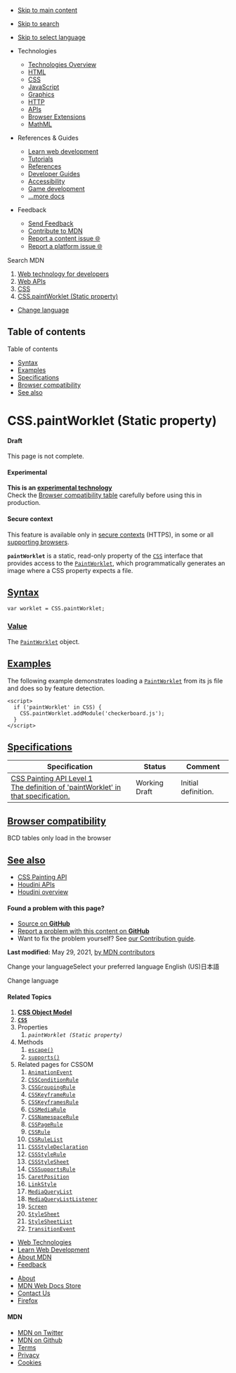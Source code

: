 -   <a href="#content" id="skip-main">Skip to main content</a>
-   <a href="#main-q" id="skip-search">Skip to search</a>
-   <a href="#select-language" id="skip-select-language">Skip to select language</a>

-   Technologies
    -   [Technologies Overview](https://developer.mozilla.org/en-US/docs/Web)
    -   [HTML](https://developer.mozilla.org/en-US/docs/Web/HTML)
    -   [CSS](https://developer.mozilla.org/en-US/docs/Web/CSS)
    -   [JavaScript](https://developer.mozilla.org/en-US/docs/Web/JavaScript)
    -   [Graphics](https://developer.mozilla.org/en-US/docs/Web/Guide/Graphics)
    -   [HTTP](https://developer.mozilla.org/en-US/docs/Web/HTTP)
    -   [APIs](https://developer.mozilla.org/en-US/docs/Web/API)
    -   [Browser Extensions](https://developer.mozilla.org/en-US/docs/Mozilla/Add-ons/WebExtensions)
    -   [MathML](https://developer.mozilla.org/en-US/docs/Web/MathML)
-   References & Guides
    -   [Learn web development](https://developer.mozilla.org/en-US/docs/Learn)
    -   [Tutorials](https://developer.mozilla.org/en-US/docs/Web/Tutorials)
    -   [References](https://developer.mozilla.org/en-US/docs/Web/Reference)
    -   [Developer Guides](https://developer.mozilla.org/en-US/docs/Web/Guide)
    -   [Accessibility](https://developer.mozilla.org/en-US/docs/Web/Accessibility)
    -   [Game development](https://developer.mozilla.org/en-US/docs/Games)
    -   [...more docs](https://developer.mozilla.org/en-US/docs/Web)
-   Feedback
    -   [Send Feedback](https://developer.mozilla.org/en-US/docs/MDN/Contribute/Feedback)
    -   [Contribute to MDN](https://developer.mozilla.org/en-US/docs/MDN/Contribute)
    -   [Report a content issue 🌐](https://github.com/mdn/content/issues/new)
    -   [Report a platform issue 🌐](https://github.com/mdn/yari/issues/new)

Search MDN

1.  <a href="https://developer.mozilla.org/en-US/docs/Web" class="breadcrumb"><span data-property="name">Web technology for developers</span></a>
2.  <a href="https://developer.mozilla.org/en-US/docs/Web/API" class="breadcrumb"><span data-property="name">Web APIs</span></a>
3.  <a href="https://developer.mozilla.org/en-US/docs/Web/API/CSS" class="breadcrumb-penultimate"><span data-property="name">CSS</span></a>
4.  <a href="https://developer.mozilla.org/en-US/docs/Web/API/CSS/paintWorklet" class="breadcrumb-current-page"><span data-property="name">CSS.paintWorklet (Static property)</span></a>

-   <a href="#select-language" class="language-icon"><span class="show-desktop">Change language</span></a>

Table of contents
-----------------

Table of contents

-   [Syntax](#syntax)
-   [Examples](#examples)
-   [Specifications](#specifications)
-   [Browser compatibility](#browser_compatibility)
-   [See also](#see_also)

CSS.paintWorklet (Static property)
==================================

#### Draft

This page is not complete.

#### Experimental

**This is an [experimental technology](https://developer.mozilla.org/en-US/docs/MDN/Guidelines/Conventions_definitions#experimental)**  
Check the [Browser compatibility table](#browser_compatibility) carefully before using this in production.

#### Secure context

This feature is available only in [secure contexts](https://developer.mozilla.org/en-US/docs/Web/Security/Secure_Contexts) (HTTPS), in some or all [supporting browsers](#browser_compatibility).

<span class="seoSummary">**`paintWorklet`** is a static, read-only property of the [`CSS`](https://developer.mozilla.org/en-US/docs/Web/API/CSS) interface that provides access to the [`PaintWorklet`](https://developer.mozilla.org/en-US/docs/Web/API/PaintWorklet), which programmatically generates an image where a CSS property expects a file.</span>

[Syntax](#syntax "Permalink to Syntax")
---------------------------------------

    var worklet = CSS.paintWorklet;

### [Value](#value "Permalink to Value")

The [`PaintWorklet`](https://developer.mozilla.org/en-US/docs/Web/API/PaintWorklet) object.

[Examples](#examples "Permalink to Examples")
---------------------------------------------

The following example demonstrates loading a [`PaintWorklet`](https://developer.mozilla.org/en-US/docs/Web/API/PaintWorklet) from its js file and does so by feature detection. 

    <script>
      if ('paintWorklet' in CSS) {
        CSS.paintWorklet.addModule('checkerboard.js');
      }
    </script>

[Specifications](#specifications "Permalink to Specifications")
---------------------------------------------------------------

<table><thead><tr class="header"><th>Specification</th><th>Status</th><th>Comment</th></tr></thead><tbody><tr class="odd"><td><a href="https://drafts.css-houdini.org/css-paint-api-1/#dom-css-paintworklet" class="external">CSS Painting API Level 1<br />
<span class="small">The definition of 'paintWorklet' in that specification.</span></a></td><td><span class="spec-wd">Working Draft</span></td><td>Initial definition.</td></tr></tbody></table>

[Browser compatibility](#browser_compatibility "Permalink to Browser compatibility")
------------------------------------------------------------------------------------

BCD tables only load in the browser

[See also](#see_also "Permalink to See also")
---------------------------------------------

-   [CSS Painting API](https://developer.mozilla.org/en-US/docs/Web/API/CSS_Painting_API)
-   [Houdini APIs](https://developer.mozilla.org/en-US/docs/Web/Houdini)
-   <a href="https://developer.mozilla.org/en-US/docs/Web/Houdini/learn" class="page-not-created" title="This is a link to an unwritten page">Houdini overview</a>

#### Found a problem with this page?

-   [Source on **GitHub**](https://github.com/mdn/content/blob/main/files/en-us/web/api/css/paintworklet/index.html "Folder: en-us/web/api/css/paintworklet (Opens in a new tab)")
-   [Report a problem with this content on **GitHub**](https://github.com/mdn/content/issues/new?body=MDN+URL%3A+https%3A%2F%2Fdeveloper.mozilla.org%2Fen-US%2Fdocs%2FWeb%2FAPI%2FCSS%2FpaintWorklet%0A%0A%23%23%23%23+What+information+was+incorrect%2C+unhelpful%2C+or+incomplete%3F%0A%0A%0A%23%23%23%23+Specific+section+or+headline%3F%0A%0A%0A%23%23%23%23+What+did+you+expect+to+see%3F%0A%0A%0A%23%23%23%23+Did+you+test+this%3F+If+so%2C+how%3F%0A%0A%0A%3C%21--+Do+not+make+changes+below+this+line+--%3E%0A%3Cdetails%3E%0A%3Csummary%3EMDN+Content+page+report+details%3C%2Fsummary%3E%0A%0A*+Folder%3A+%60en-us%2Fweb%2Fapi%2Fcss%2Fpaintworklet%60%0A*+MDN+URL%3A+https%3A%2F%2Fdeveloper.mozilla.org%2Fen-US%2Fdocs%2FWeb%2FAPI%2FCSS%2FpaintWorklet%0A*+GitHub+URL%3A+https%3A%2F%2Fgithub.com%2Fmdn%2Fcontent%2Fblob%2Fmain%2Ffiles%2Fen-us%2Fweb%2Fapi%2Fcss%2Fpaintworklet%2Findex.html%0A*+Last+commit%3A+https%3A%2F%2Fgithub.com%2Fmdn%2Fcontent%2Fcommit%2Fe085698aeab231f6d0c1d3bb7ea6288237946703%0A*+Document+last+modified%3A+2021-05-29T04%3A16%3A39.000Z%0A%0A%3C%2Fdetails%3E&title=Issue+with+%22CSS.paintWorklet+%28Static+property%29%22%3A+%28short+summary+here+please%29&labels=Content%3AWebAPI%2Cneeds-triage "This will take you to https://github.com/mdn/content to file a new issue")
-   Want to fix the problem yourself? See [our Contribution guide](https://github.com/mdn/content/blob/main/README.md).

**Last modified:** May 29, 2021, [by MDN contributors](https://developer.mozilla.org/en-US/docs/Web/API/CSS/paintWorklet/contributors.txt)

Change your languageSelect your preferred language English (US)日本語

Change language

#### Related Topics

1.  **[CSS Object Model](https://developer.mozilla.org/en-US/docs/Web/API/CSS_Object_Model)**
2.  **[`CSS`](https://developer.mozilla.org/en-US/docs/Web/API/CSS)**
3.  Properties
    1.  *`paintWorklet (Static property)`*
4.  Methods
    1.  [`escape()`](https://developer.mozilla.org/en-US/docs/Web/API/CSS/escape)
    2.  [`supports()`](https://developer.mozilla.org/en-US/docs/Web/API/CSS/supports)
5.  Related pages for CSSOM
    1.  [`AnimationEvent`](https://developer.mozilla.org/en-US/docs/Web/API/AnimationEvent)
    2.  [`CSSConditionRule`](https://developer.mozilla.org/en-US/docs/Web/API/CSSConditionRule)
    3.  [`CSSGroupingRule`](https://developer.mozilla.org/en-US/docs/Web/API/CSSGroupingRule)
    4.  [`CSSKeyframeRule`](https://developer.mozilla.org/en-US/docs/Web/API/CSSKeyframeRule)
    5.  [`CSSKeyframesRule`](https://developer.mozilla.org/en-US/docs/Web/API/CSSKeyframesRule)
    6.  [`CSSMediaRule`](https://developer.mozilla.org/en-US/docs/Web/API/CSSMediaRule)
    7.  [`CSSNamespaceRule`](https://developer.mozilla.org/en-US/docs/Web/API/CSSNamespaceRule)
    8.  [`CSSPageRule`](https://developer.mozilla.org/en-US/docs/Web/API/CSSPageRule)
    9.  [`CSSRule`](https://developer.mozilla.org/en-US/docs/Web/API/CSSRule)
    10. [`CSSRuleList`](https://developer.mozilla.org/en-US/docs/Web/API/CSSRuleList)
    11. [`CSSStyleDeclaration`](https://developer.mozilla.org/en-US/docs/Web/API/CSSStyleDeclaration)
    12. [`CSSStyleRule`](https://developer.mozilla.org/en-US/docs/Web/API/CSSStyleRule)
    13. [`CSSStyleSheet`](https://developer.mozilla.org/en-US/docs/Web/API/CSSStyleSheet)
    14. [`CSSSupportsRule`](https://developer.mozilla.org/en-US/docs/Web/API/CSSSupportsRule)
    15. [`CaretPosition`](https://developer.mozilla.org/en-US/docs/Web/API/CaretPosition)
    16. [`LinkStyle`](https://developer.mozilla.org/en-US/docs/Web/API/LinkStyle)
    17. [`MediaQueryList`](https://developer.mozilla.org/en-US/docs/Web/API/MediaQueryList)
    18. [`MediaQueryListListener`](https://developer.mozilla.org/en-US/docs/Web/API/MediaQueryListListener)
    19. [`Screen`](https://developer.mozilla.org/en-US/docs/Web/API/Screen)
    20. [`StyleSheet`](https://developer.mozilla.org/en-US/docs/Web/API/StyleSheet)
    21. [`StyleSheetList`](https://developer.mozilla.org/en-US/docs/Web/API/StyleSheetList)
    22. [`TransitionEvent`](https://developer.mozilla.org/en-US/docs/Web/API/TransitionEvent)

-   [Web Technologies](https://developer.mozilla.org/en-US/docs/Web)
-   [Learn Web Development](https://developer.mozilla.org/en-US/docs/Learn)
-   [About MDN](https://developer.mozilla.org/en-US/docs/MDN/About)
-   [Feedback](https://developer.mozilla.org/en-US/docs/MDN/Feedback)

<!-- -->

-   [About](https://www.mozilla.org/about/)
-   [MDN Web Docs Store](https://shop.spreadshirt.com/mdn-store/)
-   [Contact Us](https://www.mozilla.org/contact/)
-   [Firefox](https://www.mozilla.org/firefox/?utm_source=developer.mozilla.org&utm_campaign=footer&utm_medium=referral)

#### MDN

-   <a href="https://twitter.com/mozdevnet" class="social-icon twitter"><span class="visually-hidden">MDN on Twitter</span></a>
-   <a href="https://github.com/mdn/" class="social-icon github"><span class="visually-hidden">MDN on Github</span></a>
-   [Terms](https://www.mozilla.org/about/legal/terms/mozilla)
-   [Privacy](https://www.mozilla.org/privacy/websites/)
-   [Cookies](https://www.mozilla.org/privacy/websites/#cookies)
